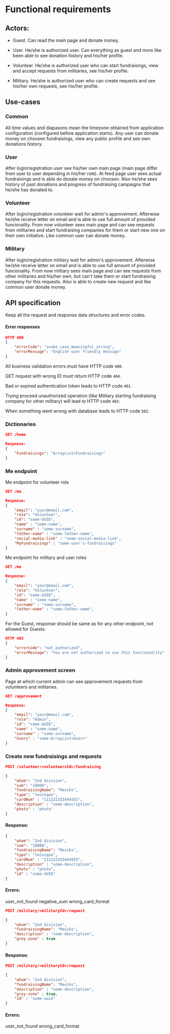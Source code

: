 # Functional requirements
## Actors:
* Guest. Can read the main page and donate money.

* User. He/she is authorized user. Can everything as guest and more like been able to see donation history and his/her profile.

* Volunteer. He/she is authorized user who can start fundraisings, view and accept requests from militaries, see his/her profile.

* Military. He/she is authorized user who can create requests and see his/her own requests, see his/her profile.

## Use-cases
### Common
All time values and diapasons mean the timezone obtained from application configuration (configured before application starts).
Any user can donate money on choosen fundraisings, view any public profile and see own donations history.

### User
After login/registration user see his/her own main page (main page differ from user to user depending in his/her role). At feed page user sees actual fundraisings and is able do donate money on choosen. Also he/she sees history of past donations and progress of fundraising campaigns that he/she has donated to.

### Volunteer
After login/registration volunteer wait for admin's approvement. Afterwise he/she receive letter on email and is able to use full amount of provided funcionality. From now volunteer sees main page and can see requests from militaries and start fundraising companies for them or start new one on their own initiative. Like common user can donate money.

### Military
After login/registration military wait for admin's approvement. Afterwise he/she receive letter on email and is able to use full amount of provided funcionality. From now military sees main page and can see requests from other militaries and his/her own, but can't take them or start fundraising company for this requests. Also is able to create new request and like common user donate money.

## API specification
Keep all the request and response data structures and error codes.

#### Error responses
```json
HTTP 400
{
    "errorCode": "snake_case_meaningful_string",
    "errorMessage": "English user friendly message"
}
```
All business validation errors must have HTTP code `400`.

GET request with wrong ID must return HTTP code `404`.

Bad or expired authentication token leads to HTTP code `401`.

Trying proceed unauthorized operation (like Military starting fundraising company for other military) will lead to HTTP code `403`.

When something went wrong with database leads to HTTP code `502`. 

### Dictionaries
```json
GET /home

Response:
{
    "Fundraisings": "ArrayList<Fundraising>"
}
```

### Me endpoint
Me endpoint for volunteer role
```json
GET /me

Response:
{
    "email": "your@email.com",
    "role": "Volunteer",
    "id": "some-UUID",
    "name" : "some-name",
    "surname" : "some-surname",
    "father-name" : "some-father-name",
    "social-media-link" : "some-social-media-link",
    "MyFundraisings" : "some-user's-fundraisings"
}
```

Me endpoint for military and user roles
```json
GET /me

Response:
{
    "email": "your@email.com",
    "role": "Volunteer",
    "id": "some-UUID",
    "name" : "some-name",
    "surname" : "some-surname",
    "father-name" : "some-father-name",
}
```
For the Guest, response should be same as for any other endpoint, not allowed for Guests:
```json
HTTP 403
{
    "errorCode": "not_authorized",
    "errorMessage": "You are not authorized to use this functionality"
}
```

### Admin approvement screen
Page at which current admin can see approvement requests from volunteers and militaries.
```json
GET /approvement

Response:
{
    "email": "your@email.com",
    "role": "Admin",
    "id": "some-UUID",
    "name" : "some-name",
    "surname" : "some-surname",
    "Users" : "some-ArrayList<User>"
}
```

### Create new fundraisings and requests
```json
POST /volunteer/<volunteersId>/fundraising

{
    "whom": "2nd division",
    "sum": "10000",
    "fundraisingName": "Maviks",
    "type": "tecnique",
    "cardNum" : "111222333444555",
    "description" : "some-description",
    "photo" : "photo"
}
```

#### Response:
```json
{
    "whom": "2nd division",
    "sum": "10000",
    "fundraisingName": "Maviks",
    "type": "tecnique",
    "cardNum" : "111222333444555",
    "description" : "some-description",
    "photo" : "photo",
    "id" : "some-UUID"
}
```

#### Errors:
user_not_found
negative_sum
wrong_card_format



```json
POST /military/<militaryId>/request

{
    "whom": "2nd division",
    "fundraisingName": "Maviks",
    "description" : "some-description",
    "grey-zone" : true
}
```
#### Response:
```json
POST /military/<militaryId>/request

{
    "whom": "2nd division",
    "fundraisingName": "Maviks",
    "description" : "some-description",
    "grey-zone" : true,
    "id" : "some-uuid"
}
```

#### Errors:
user_not_found
wrong_card_format

